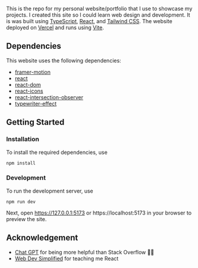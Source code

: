 This is the repo for my personal website/portfolio that I use to showcase my projects. I created this site so I could learn web design and development. It is was built using [TypeScript](https://www.typescriptlang.org/), [React](https://react.dev/), and [Tailwind CSS](https://tailwindcss.com/). The website deployed on [Vercel](https://vercel.com/) and runs using [Vite](https://vitejs.dev/).

## Dependencies
This website uses the following dependencies:
- [framer-motion](https://www.framer.com/motion/)
- [react](https://react.dev/)
- [react-dom](https://react.dev/)
- [react-icons](https://react-icons.github.io/react-icons/)
- [react-intersection-observer](https://github.com/thebuilder/react-intersection-observer)
- [typewriter-effect](https://github.com/tameemsafi/typewriterjs#readme)

## Getting Started

### Installation
To install the required dependencies, use
```
npm install
```

### Development
To run the development server, use 
```
npm run dev
```

Next, open https://127.0.0.1:5173 or https://localhost:5173 in your browser to preview the site.

## Acknowledgement
- [Chat GPT](https://chat.openai.com/auth/login) for being more helpful than Stack Overflow 🤷‍♂️
- [Web Dev Simplified](https://www.youtube.com/@WebDevSimplified) for teaching me React